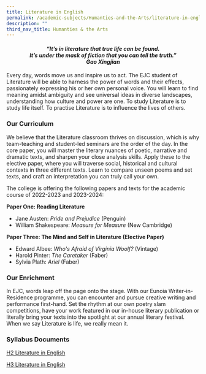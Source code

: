 ```yaml
---
title: Literature in English
permalink: /academic-subjects/Humanties-and-the-Arts/literature-in-english/
description: ""
third_nav_title: Humanties & the Arts
---
```

<center><h4><em>“It’s in literature that true life can be found.<br>It’s under the mask of fiction that you can tell the truth.”<br><b>Gao Xingjian</b></em></h4></center>


Every day, words move us and inspire us to act. The EJC student of Literature will be able to harness the power of words and their effects, passionately expressing his or her own personal voice. You will learn to find meaning amidst ambiguity and see universal ideas in diverse landscapes, understanding how culture and power are one. To study Literature is to study life itself. To practise Literature is to influence the lives of others.

### Our Curriculum

We believe that the Literature classroom thrives on discussion, which is why team-teaching and student-led seminars are the order of the day. In the core paper, you will master the literary nuances of poetic, narrative and dramatic texts, and sharpen your close analysis skills. Apply these to the elective paper, where you will traverse social, historical and cultural contexts in three different texts. Learn to compare unseen poems and set texts, and craft an interpretation you can truly call your own.

The college is offering the following papers and texts for the academic course of 2022-2023 and 2023-2024:

**Paper One: Reading Literature**

*   Jane Austen: _Pride and Prejudice_ (Penguin)
*   William Shakespeare: _Measure for Measure_ (New Cambridge)

**Paper Three: The Mind and Self in Literature (Elective Paper)**

*   Edward Albee: _Who's Afraid of Virginia Woolf?_ (Vintage)
*   Harold Pinter: _The Caretaker_ (Faber)
*   Sylvia Plath: _Ariel_ (Faber)

### Our Enrichment

In EJC, words leap off the page onto the stage. With our Eunoia Writer-in-Residence programme, you can encounter and pursue creative writing and performance first-hand. Set the rhythm at our own poetry slam competitions, have your work featured in our in-house literary publication or literally bring your texts into the spotlight at our annual literary festival. When we say Literature is life, we really mean it.

### Syllabus Documents

[H2 Literature in English](https://www.seab.gov.sg/docs/default-source/national-examinations/syllabus/alevel/2024syllabus/9509_y24_sy.pdf)


[H3 Literature in English](https://www.seab.gov.sg/docs/default-source/national-examinations/syllabus/alevel/2024syllabus/9805_y24_sy.pdf)